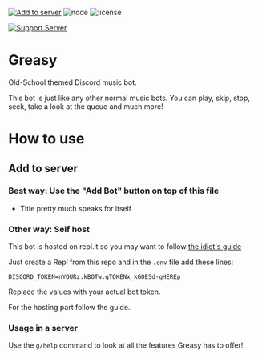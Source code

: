 [![Add to server](https://img.shields.io/badge/Discord-Add%20Bot-blueviolet)](https://discord.com/api/oauth2/authorize?client_id=805916493371408404&permissions=3599424&scope=bot) 
![node](https://img.shields.io/node/v/support) 
![license](https://img.shields.io/github/license/miao704g/Greasy)

[![Support Server](https://img.shields.io/badge/Discord-Support%20Server-blueviolet)](https://discord.com/invite/QZs3WP93k4)

# Greasy
Old-School themed Discord music bot.

This bot is just like any other normal music bots.
You can play, skip, stop, seek, take a look at the queue and much more!

# How to use

## Add to server

### Best way: Use the "Add Bot" button on top of this file

- Title pretty much speaks for itself

### Other way: Self host

This bot is hosted on repl.it so you may want to follow [the idiot's guide](https://anidiots.guide/hosting/repl)

Just create a Repl from this repo and in the `.env` file add these lines:

```
DISCORD_TOKEN=nYOURz.kBOTw.qTOKENx_kGOESd-gHEREp
```

Replace the values with your actual bot token.

For the hosting part follow the guide.

### Usage in a server

Use the `g/help` command to look at all the features Greasy has to offer!
